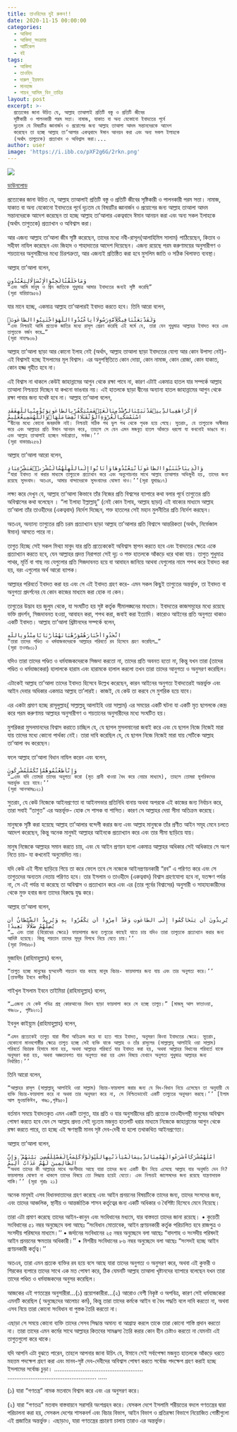 ```yaml
---
title: তাওহিদের দুই রুকন!!
date: 2020-11-15 00:00:00
categories:
  - আকিদা
  - আকিদা_সংক্রান্ত
  - আর্টিকেল
  - বই
tags:
  - আকিদা
  - তাওহিদ
  - দারুল_ইরফান
  - মানহাজ
  - শায়খ_আসিম_বিন_তাহির
layout: post
excerpt: >-
  প্রত্যেকের জানা উচিত যে, আল্লাহ তাআলাই প্রতিটি বস্তু ও প্রতিটি জীবের
  সৃষ্টিকারী ও পালনকারী পরম সত্তা। নামাজ, যাকাত বা অন্য যেকোনো ইবাদতের পূর্বে
  দৃঢ়তম যে বিষয়টির জ্ঞানার্জন ও প্রয়োগের জন্য আল্লাহ তাআলা আদম সন্তানদেরকে আদেশ
  করেছেন তা হচ্ছে আল্লাহ তা’আলার একত্ববাদে ঈমান আনয়ন করা এবং অন্য সকল ইলাহকে
  (অর্থাৎ তাগুতকে) প্রত্যাখান ও অবিশ্বাস করা।...
author: user
image: 'https://i.ibb.co/pXF2g6G/2rkn.png'
---
```


![](https://i.ibb.co/pXF2g6G/2rkn.png)

[ডাউনলোড](https://www.test.com/download.rar)
<!-- [ªµÏ
\Ù¿Uk¹©®ª×<5ssªµÏ
\Û¡]: https://www.test.com/download.rar -->

প্রত্যেকের জানা উচিত যে, আল্লাহ তাআলাই প্রতিটি বস্তু ও প্রতিটি জীবের সৃষ্টিকারী ও পালনকারী পরম সত্তা। নামাজ, যাকাত বা অন্য যেকোনো ইবাদতের পূর্বে দৃঢ়তম যে বিষয়টির জ্ঞানার্জন ও প্রয়োগের জন্য আল্লাহ তাআলা আদম সন্তানদেরকে আদেশ করেছেন তা হচ্ছে আল্লাহ তা’আলার একত্ববাদে ঈমান আনয়ন করা এবং অন্য সকল ইলাহকে (অর্থাৎ তাগুতকে) প্রত্যাখান ও অবিশ্বাস করা।

আর এজন্য আল্লাহ তা’আলা জীব সৃষ্টি করেছেন, তাদের মধ্যে নবী-রাসূল(আলাহিমিস সালাম) পাঠিয়েছেন, কিতাব ও সহীফা নাযিল করেছেন এবং জিহাদ ও শাহাদাতের আদেশ দিয়েছেন। এজন্য রয়েছে পরম করুণাময়ের অনুসারীগণ ও শয়তানের অনুসারীদের মধ্যে চিরশত্রুতা, আর এজন্যই প্রতিষ্ঠিত করা হবে মুসলিম জাতি ও সঠিক খিলাফত ব্যবস্থা।

আল্লাহ তা’আলা বলেন,

~~~
وَمَاخَلَقْتُالْجِنَّوَالْإِنْسَإِلَّالِيَعْبُدُونِ
“এবং আমি মানুষ ও জ্বিন জাতিকে শুধুমাত্র আমার ইবাদতের জন্যই সৃষ্টি করেছি”
(সূরা যারিয়াতঃ৫৬)
~~~

যার মানে হচ্ছে, একমাত্র আল্লাহ তা’আলারই ইবাদত করতে হবে। তিনি আরো বলেন,

~~~
وَلَقَدْبَعَثْنَافِيكُلِّأُمَّةٍرَسُولًاأَنِاعْبُدُوااللَّهَوَاجْتَنِبُواالطَّاغُوتَۖ
“এবং নিশ্চয়ই আমি প্রত্যেক জাতির মধ্যে রাসূল প্রেরণ করেছি এই মর্মে যে, তারা যেন শুধুমাত্র আল্লাহর ইবাদত করে এবং তাগুতকে বর্জন করে…”
(সূরা নাহলঃ৩৬)
~~~

আল্লাহ তা’আলা ছাড়া আর কোনো ইলাহ নেই (অর্থাৎ, আল্লাহ তাআলা ছাড়া ইবাদতের যোগ্য আর কোন উপাস্য নেই)- এই বিশ্বাসই হচ্ছে ইসলামের মূল বিশ্বাস। এর অনুপস্থিতিতে কোন দোয়া, কোন নামাজ, কোন রোজা, কোন যাকাত, কোন হজ্জ গৃহীত হবে না।

এই বিশ্বাস না থাকলে কেউই জাহান্নামের আগুন থেকে রক্ষা পাবে না, কারণ এটাই একমাত্র হাতল যার সম্পর্কে আল্লাহ তাআলা নিশ্চয়তা দিচ্ছেন যা কখনো ভাঙবার নয়। এই হাতলকে ছাড়া দ্বীনের অন্যান্য হাতল জাহান্নামের আগুন থেকে রক্ষা পাবার জন্য যথেষ্ট হবে না। আল্লাহ তা’আলা বলেন,

~~~
لَاإِكْرَاهَفِيالدِّينِۖقَدْتَبَيَّنَالرُّشْدُمِنَالْغَيِّۚفَمَنْيَكْفُرْبِالطَّاغُوتِوَيُؤْمِنْبِاللَّهِفَقَدِ اسْتَمْسَكَبِالْعُرْوَةِالْوُثْقَىٰلَاانْفِصَامَلَهَاۗوَاللَّهُسَمِيعٌعَلِيمٌ
“দ্বীনের মধ্যে কোনো জবরদস্তি নাই। নিশ্চয়ই সঠিক পথ ভুল পথ থেকে পৃথক হয়ে গেছে। সুতরাং, যে তাগুতকে অস্বীকার করে এবং আল্লাহর প্রতি ঈমান আনয়ন করে, তাহলে সে যেন এমন মজবুত হাতল আঁকড়ে ধরলো যা কখনোই ভাঙবে না। এবং আল্লাহ তাআলাই হচ্ছেন সর্বশ্রোতা, সর্বজ্ঞ।’’
(সূরা বাকারাঃ২৫৬)
~~~

আল্লাহ তা’আলা আরো বলেন,

~~~
وَالَّذِينَاجْتَنَبُواالطَّاغُوتَأَنْيَعْبُدُوهَاوَأَنَابُواإِلَىاللَّهِلَهُمُالْبُشْرَىٰۚفَبَشِّرْعِبَادِ
“যারা ইবাদত না করার মাধ্যমে তাগুতকে প্রত্যাখান করে এবং অনুশোচনার সাথে আল্লাহ তাআলার অভিমুখী হয়, তাদের জন্য রয়েছে সুসংবাদ। অতএব, আমার বান্দাদেরকে সুসংবাদের ঘোষণা দাও।’’(সূরা যুমারঃ১৭)
~~~

লক্ষ্য করে দেখুন যে, আল্লাহ তা’আলা কিভাবে তাঁর নিজের প্রতি বিশ্বসের ব্যাপারে কথা বলার পূর্বে তাগুতের প্রতি অবিশ্বাসের কথা বলেছেন । “লা ইলাহা ইল্লাল্লাহু” (নেই কোন ইলাহ, আল্লাহ ছাড়া) এই বাক্যের মাধ্যমে আল্লাহ তা’আলা তাঁর তাওহীদের (একত্ববাদ) নির্দেশ দিচ্ছেন, শক্ত হাতলের সেই মহান মুলনীতির প্রতি নির্দেশ করছেন।

অতএব, অন্যান্য তাগুতের প্রতি চরম প্রত্যাখ্যান ছাড়া আল্লাহ তা’আলার প্রতি বিশ্বাসে আন্তরিকতা (অর্থাৎ, নির্ভেজাল ঈমান) আসতে পারে না।

তাগুত হিচ্ছে সেই সকল মিথ্যা মাবুদ যার প্রতি প্রত্যেককেই অবিশ্বাস স্থাপন করতে হবে এবং ইবাদতের ক্ষেত্রে একে প্রত্যাখ্যান করতে হবে, যেন আল্লাহর প্রদত্ত নিরাপত্তা সেই দৃঢ় ও শক্ত হাতলকে আঁকড়ে ধরে থাকা যায়। তাগুত শুধুমাত্র পাথর, মূর্তি বা গাছ নয় যেগুলোর প্রতি সিজদাবনত হয়ে বা আবাহন জানিয়ে আথবা যেগুলোর নামে শপথ করে ইবাদত করা হয়, বরং এগুলোর অর্থ আরো ব্যাপক।

আল্লাহর পরিবর্তে ইবাদত করা হয় এবং সে এই ইবাদত গ্রহণ করে- এমন সকল কিছুই তাগুতের অন্তর্ভুক্ত, তা ইবাদত বা অনুগত্য প্রদর্শনের যে কোন কাজের মাধ্যমে করা হোক না কেন।

তাগুতের উদ্ভাব হয় জুলুম থেকে, যা সংঘটিত হয় সৃষ্ট কর্তৃক সীমালঙ্ঘনের মাধ্যমে। ইবাদতের কাজসমূহের মধ্যে রয়েছে ভক্তি প্রদর্শন, সিজদাবনত হওয়া, আবাহন করা, শপথ করা, জবাই করা ইত্যাদি। কারোও আইনের প্রতি অনুগত্য থাকাও একটি ইবাদত। আল্লাহ তা’আলা খ্রিষ্টানদের সম্পর্কে বলেন,

~~~
اتَّخَذُواأَحْبَارَهُمْوَرُهْبَانَهُمْأَرْبَابًامِنْدُونِاللَّهِ
“তারা তাদের পণ্ডিত ও ধর্মযাজকদেরকে আল্লাহর পরিবর্তে রব হিসেবে গ্রহণ করেছিল…”
(সূরা তওবাঃ৩১)
~~~

যদিও তারা তাদের পণ্ডিত ও ধর্মযাজকদেরকে সিজদা করতো না, তাদের প্রতি অবনত হতো না, কিন্তু যখন তারা (তাদের পণ্ডিত ও ধর্মযাজকেরা) হালালকে হারাম এবং হারামকে হালাল করলো তখন তারা তাদের আনুগত্য ও অনুসরণ করেছিল।

এটাকেই আল্লাহ তা’আলা তাদের ইবাদত হিসেবে উল্লেখ করেছেন, কারন আইনের অনুগত্য ইবাদতেরই অন্তর্ভুক্ত এবং আইন দেবার অধিকার একমাত্র আল্লাহ তা’লারই। কাজই, যে কেউ তা করবে সে মুশরিক হয়ে যাবে।

এর একটা প্রমাণ হচ্ছে রাসূলুল্লাহ( সাল্লাল্লহু আলাইহি ওয়া সাল্লাম) এর সময়ের একটি ঘটনা যা একটি মৃত ছাগলকে কেন্দ্র করে পরম করুণাময় আল্লাহর অনুসারীগণ ও শয়তানের অনুসারীদের মধ্যে সংঘটিত হয়।

মুশরিকরা মুসলমানদের বিশ্বাস করাতে চাচ্ছিল যে, যে ছাগল মুসলমানেরা জবাই করে এবং যে ছাগল নিজে নিজেই মারা যায় তাদের মধ্যে কোনো পার্থক্য নেই। তারা দাবি করেছিল যে, যে ছাগল নিজে নিজেই মারা যায় সেটিকে আল্লাহ তা’আলা বধ করেছেন।

ফলে আল্লাহ তা’আলা বিধান নাযিল করেন এবং বলেন,

~~~
وَإِنْأَطَعْتُمُوهُمْإِنَّكُمْلَمُشْرِكُونَ
“…এবং যদি তোমরা তাদের অনুগত্য করো (মৃত প্রানী খাওয়া বৈধ করে নেয়ার মাধ্যমে), তাহলে তোমরা মুশরিকদের অন্তর্ভুক্ত হয়ে যাবে।’’
(সূরা আনআমঃ১২১)
~~~

সুতরাং, যে কেউ নিজেকে আইনপ্রণেতা বা আইনসভার প্রতিনিধি বানায় অথবা অপরকে এই কাজের জন্য নির্বাচন করে, তারা সবাই “তাগুত” এর অন্তর্ভূক্ত- হোক সে শাসক বা শাসিত। কারণ সে আল্লাহর দেয়া সীমা অতিক্রম করেছে।

মানুষকে সৃষ্টি করা হয়েছে আল্লাহ তা’আলার বন্দেগী করার জন্য এবং আল্লাহ মানুষকে তাঁর প্রণীত আইন সমূহ মেনে চলতে আদেশ করেছেন, কিন্তু অনেক মানুষই আল্লাহর আইনকে প্রত্যাখ্যান করে এবং তার সীমা ছাড়িয়ে যায়।

মানুষ নিজেকে আল্লাহর সমান করতে চায়, এবং যে আইন প্রণয়ন হলো একমাত্র আল্লাহর অধিকার সেই অধিকারে সে অংশ নিতে চায়- যা কখনোই অনুমোদিত নয়।

যদি কেউ এই সীমা ছাড়িয়ে গিয়ে তা করে ফেলে তবে সে নজেকে আইনপ্রণয়নকারী “রব” এ পরিণত করে এবং সে তাগুতদের অন্যতম নেতায় পরিণত হবে। তার ইসলাম ও তাওহীদে (একত্ববাদ) বিশ্বাস গ্রহণযোগ্য হবে না, যতক্ষণ পর্যন্ত না, সে এই পর্যন্ত যা করেছে তা অবিশ্বাস ও প্রত্যাখ্যান করে এবং এর (তার পূর্বের বিশ্বাসের) অনুসারী ও সাহায্যকারীদের থেকে মুক্ত হবার জন্য তাদের বিরুদ্ধে যুদ্ধ করে।

আল্লাহ তা’আলা বলেন,

~~~
يُرِيدُونَ أَن يَتَحَاكَمُوا إِلَى الطَّاغُوتِ وَقَدْ أُمِرُوا أَن يَكْفُرُوا بِهِ وَيُرِيدُ الشَّيْطَانُ أَن يُضِلَّهُمْ ضَلَالًا بَعِيدًا
“… এবং তারা (বিরোধের ক্ষেত্রে) ফায়সালার জন্য তগুতের কাছেই যাতে চায় যদিও তারা তাগুতকে প্রত্যাখ্যান করার জন্য আদিষ্ট হয়েছে। কিন্তু শয়তান তাদের সুদূর বিপথে নিয়ে যেতে চায়।’’
(সূরা নিসাঃ৬০)
~~~

মুজাহিদ (রাহিমাহুল্লাহ) বলেন,

~~~
“তাগুত হচ্ছে মানুষের ছদ্মবেশী শয়তান যার কাছে মানুষ বিচার- ফায়সালার জন্য যায় এবং তার অনুগত্য করে।’’ [তাফসীর ইবনে কাসীর]
~~~

শাইখুল ইসলাম ইবনে তাইমিয়া (রাহিমাহুল্লাহ) বলেন,

~~~
“…এজন্য যে কেউ পবিত্র গ্রন্থ কোরআনের বিধান ছাড়া ফায়সালা করে সে হচ্ছে তাগুত।” [মাজমূ আল ফাতাওয়া, খণ্ডঃ২৮, পৃষ্টাঃ২০১]
~~~

ইবনুল কাইয়্যুম (রাহিমাহুল্লাহ) বলেন,

~~~
“এমন প্রত্যেকেই তাগুত যারা সীমা অতিক্রম করে যা হতে পারে ইবাদত, অনুসরণ কিংবা ইবাদতের ক্ষেত্রে। সুতরাং, যেকোনো মানবগোষ্ঠীর ক্ষেত্রে তাগুত হচ্ছে সেই ব্যক্তি যাকে আল্লাহ ও তাঁর রাসূলের (সাল্লাল্লাহু আলাইহি ওয়া সাল্লাম) পরিবর্তে বিচারক হিসাবে মানা হয়, অথবা আল্লাহর পরিবর্তে যার ইবাদত করা হয়, অথবা আল্লাহর বিধানের পরিবর্তে যাকে অনুসরণ করা হয়, অথবা অজ্ঞতাবশত যার অনুগত্য করা হয় এমন বিষয়ে যেখানে অনুগত্য শুধুমাত্র আল্লাহর জন্য নির্ধারিত।’’
~~~

তিনি আরো বলেন,

~~~
“আল্লাহর রাসূল (সাল্লাল্লাহু আলাইহি ওয়া সাল্লাম) বিচার-ফায়সালা করার জন্য যে বিধ-বিধান নিয়ে এসেছেন তা অনুযায়ী যে ব্যক্তি বিচার-ফায়সালা করে না অথবা তার অনুসরণ করে না, সে নিশ্চিতভাবেই একটি তাগুতের অনুসরণ করছে।’’ [ইলাম আল মুওয়াকিঈন, খণ্ডঃ১,পৃষ্টাঃ৫০]
~~~

বর্তমান সময়ে ইবাদতকৃত এমন একটি তাগুত, যার প্রতি ও যার অনুসারীদের প্রতি প্রত্যেক তাওহীদপন্থী মানুষের অবিশ্বাস পোষণ করতে হবে যেন সে আল্লাহ প্রদত্ত সেই দৃঢ়তম মজবুত হাতলটি ধরার মাধ্যমে নিজেকে জাহান্নামের আগুন থেকে রক্ষা করতে পারে, তা হচ্ছে এই ক্ষণস্থায়ী মানব সৃষ্ট দেব-দেবী যা হলো তথাকথিত আইনপ্রণেতা।

আল্লাহ তা’আলা বলেন,

~~~
أَمْلَهُمْشُرَكَاءُشَرَعُوالَهُمْمِنَالدِّينِمَالَمْيَأْذَنْبِهِاللَّهُۚوَلَوْلَاكَلِمَةُالْفَصْلِلَقُضِيَ بَيْنَهُمْ ۗ وَإِنَّ الظَّالِمِينَ لَهُمْ عَذَابٌ أَلِيمٌ
“অথবা তাদের কী আল্লাহর সাথে অংশীদার আছে যারা তাদের জন্য একটি দ্বীন নিয়ে এসেছে আল্লাহ যার অনুমতি দেন নি? ফায়সালার ঘোষণা না থাকলে তাদের বিষয়ে তো সিদ্ধান্ত হয়েই যেতো। এবং নিশ্চয়ই জালেমদের জন্য রয়েছে যান্ত্রণাদায়ক শাস্তি।’’ (সূরা শূরাঃ ২১)
~~~

অনেক মানুষই এসব বিধানদাতাদের গ্রহণ করেছে এবং আইন প্রনয়নের বিষয়টিকে তাদের জন্য, তাদের সংসদের জন্য, এবং তাদের আঞ্চলিক, স্থানীয় ও আন্তর্জাতিক শাসন কর্তৃত্বের জন্য একটি অধিকার ও বৈশিষ্ট্য হিসেবে মেনে নিয়েছে।

তারা এটা প্রমাণ করেছে তাদের আইন-কানুন এবং সংবিধানের মধ্যমে, যার বাস্তবতা তাদের জানা রয়েছে। • কুয়েতী সংবিধানের ৫১ নম্বর অনুচ্ছেদে বলা আছেঃ “সংবিধান মোতাবেক, আইন প্রণয়নকারী কর্তৃক পরিচালিত হবে রাজপুত্র ও সংসদীয় পরিষদের মাধ্যমে।’’ • জর্দানের সংবিধানের ২৫ নম্বর অনুচ্ছেদে বলা আছেঃ “বাদশাহ ও সংসদীয় পরিষদই আইন প্রনয়নের ক্ষমতার অধিকারী।’’ • মিশরীয় সংবিধানের ৮৬ নম্বর অনুচ্ছেদে বলা আছেঃ “সংসদই হচ্ছে আইন প্রণয়নকারী কর্তৃত্ব।’’

অতএব, তারা এমন প্রত্যক ব্যক্তির রব হয়ে বসে আছে যারা তাদের অনুগত্য ও অনুসরণ করে, অথবা এই কুফরী ও শিরকের ব্যপারে তাদের সাথে এক মত পোষণ করে, ঠিক যেমনটি আল্লাহ তাআলা খৃষ্টানদের ব্যাপারে বলেছেন যখন তারা তাদের পণ্ডিত ও ধর্মযাজকদের অনুসর করেছিল।

আজকের এই গণতন্ত্রের অনুসারীরা…(১) প্রয়োগকারীরা…(২) আরোও বেশী নিকৃষ্ট ও অপবিত্র, কারণ সেই ধর্মযাজকেরা এমনটি করেছিল ( অনুচ্ছেদের আলোচ্য কর্ম), কিন্তু তারা তাদের কর্মকে আইন বা বৈধ পদ্ধতি বলে দাবি করতো না, অথবা এসব নিয়ে তারা কোনো সংবিধান বা পুস্তক তৈরি করতো না।

এছাড়া সে সময়ে কোনো ব্যক্তি তাদের সেসব সিদ্ধান্ত অমান্য বা আগ্রাহ্য করলে তাকে তারা কোনো শাস্তি প্রদান করতো না। তারা তাদের এমন কর্মের সাথে আল্লাহর কিতবের সামঞ্জস্য তৈরি করার কোন হীন চেষ্টাও করতো না যেমনটা এই তাগুতগুলো করে থাকে।

যদি আপনি এটা বুঝতে পারেন, তাহলে আপনার জানা উচিৎ যে, ঈমানে সেই সর্বাপেক্ষা মজবুত হাতলকে আঁকড়ে ধরতে মহত্তম পদক্ষেপ গ্রহণ করা এবং মানব-সৃষ্ট দেব-দেবীদের অবিশ্বাস পোষণ করতে সর্বোচ্চ পদক্ষেপ গ্রহণ করাই হচ্ছে ইসলামের সর্বোচ্চ চুড়া। ………………………………………….. ………………………………………….. …..

(১) যারা “গণতন্ত্র” নামক মতবাদে বিশ্বাস করে এবং এর অনুসরণ করে।

(২) যারা “গণতত্র” মতবাদ বাস্তবায়নে সরাসরি অংশগ্রহন করে। যেসকল দেশে ইসলামি শরীয়তের বদলে গণতন্ত্রের দ্বারা পরিচালনা করা হয়, সেসকল দেশের শাসকবর্গ এবং বিচার বিভাগ, আইন বিভাগ ও প্রতিরক্ষা বিভাগে নিয়োজিত গোষ্ঠীগুলো এই প্রজাতির অন্তর্ভুক্ত। এছাড়াও, যারা গণতন্ত্রের প্রচারণা চালায় তারাও এর অন্তর্ভুক্ত।